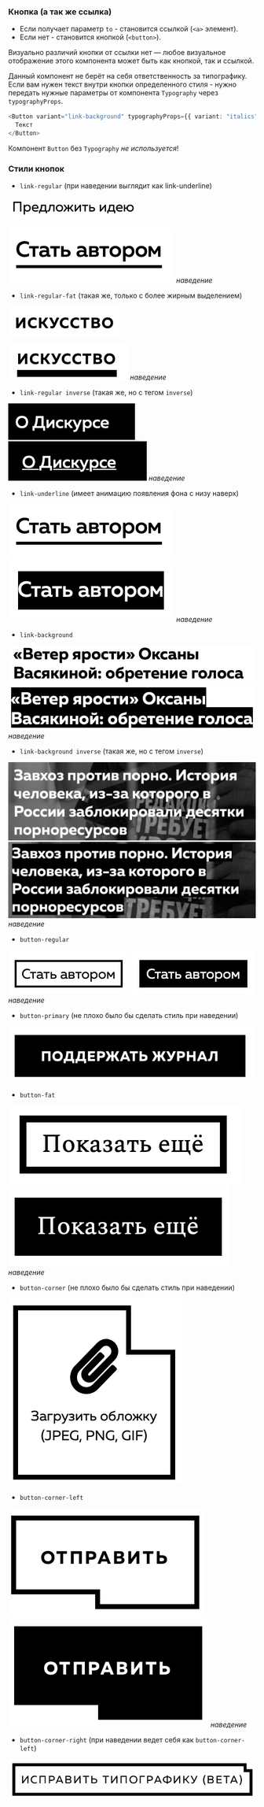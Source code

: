 ### Кнопка (а так же ссылка)

- Если получает параметр `to` - становится ссылкой (`<a>` элемент).
- Если нет - становится кнопкой (`<button>`).

Визуально различий кнопки от ссылки нет — любое визуальное отображение этого компонента может быть как кнопкой, так и ссылкой.

Данный компонент не берёт на себя ответственность за типографику. Если вам нужен текст внутри кнопки определенного стиля - нужно передать нужные параметры от компонента `Typography` через `typographyProps`.

```typescript
<Button variant="link-background" typographyProps={{ variant: "italics" }}>
  Текст
</Button>
```

Компонент `Button` без `Typography` _не используется_!

### Стили кнопок

- `link-regular` (при наведении выглядит как link-underline)

![link-regular](./examples/link-regular.png)

![link-regular-hover](./examples/link-underline.png)
_наведение_

- `link-regular-fat` (такая же, только с более жирным выделением)

![link-regular-fat](./examples/link-regular-fat.png)

![link-regular-fat-hover](./examples/link-regular-fat-hover.png)
_наведение_

- `link-regular inverse` (такая же, но с тегом `inverse`)

![link-regular-inverse](./examples/link-regular-inverse.png)
![link-regular-inverse-hover](./examples/link-regular-inverse-hover.png)
_наведение_

- `link-underline` (имеет анимацию появления фона с низу наверх)

![link-underline](./examples/link-underline.png)
![link-underline-hover](./examples/link-underline-hover.png)
_наведение_

- `link-background`

![link-background](./examples/link-background.png)
![link-background-hover](./examples/link-background-hover.png)
_наведение_

- `link-background inverse` (такая же, но с тегом `inverse`)

![link-background-inverse](./examples/link-background-inverse.png)
![link-background-inverse-hover](./examples/link-background-inverse-hover.png)
_наведение_

- `button-regular`

![button-regular](./examples/button-regular.png)
![button-regular-hover](./examples/button-regular-hover.png)
_наведение_

- `button-primary` (не плохо было бы сделать стиль при наведении)

![button-primary](./examples/button-primary.png)

- `button-fat`

![button-fat](./examples/button-fat.png)
![button-fat-hover](./examples/button-fat-hover.png)
_наведение_

- `button-corner` (не плохо было бы сделать стиль при наведении)

![button-corner](./examples/button-corner.png)

- `button-corner-left`

![button-corner-left](./examples/button-corner-left.png)
![button-corner-left](./examples/button-corner-left-hover.png)
_наведение_

- `button-corner-right` (при наведении ведет себя как `button-corner-left`)

![button-corner-right](./examples/button-corner-right.png)
